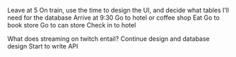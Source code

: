 Leave at 5
On train, use the time to design the UI, and decide what tables I’ll need for the database 
Arrive at 9:30 
Go to hotel or coffee shop
Eat
Go to book store 
Go to can store 
Check in to hotel

What does streaming on twitch entail? 
Continue design and database design 
Start to write API 